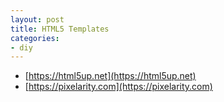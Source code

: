```yaml
---
layout: post
title: HTML5 Templates
categories:
- diy
---
```


* [https://html5up.net](https://html5up.net)
* [https://pixelarity.com](https://pixelarity.com)